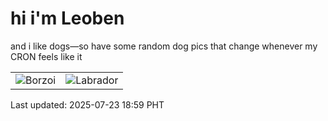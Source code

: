 # hi i'm Leoben

and i like dogs—so have some random dog pics that change whenever my CRON feels like it

|  |  |
|--------|----------|
| ![Borzoi](https://random-dog-vercel.vercel.app/api/random-borzoi?v=1753268358) | ![Labrador](https://random-dog-vercel.vercel.app/api/random-labrador?v=1753268358) |

Last updated: 2025-07-23 18:59 PHT
